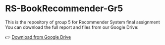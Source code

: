 # RS-BookRecommender-Gr5
This is the repository of group 5 for Recommender System final assignment
You can download the full report and files from our Google Drive:

👉 [Download from Google Drive](https://drive.google.com/drive/folders/1i37BLBjC-y0mU1z5xmhnkVL5S04qluuh?usp=drive_link)
